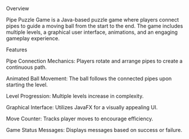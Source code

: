 Overview

Pipe Puzzle Game is a Java-based puzzle game where players connect pipes to guide a moving ball from the start to the end. 
The game includes multiple levels, a graphical user interface, animations, and an engaging gameplay experience.

Features

Pipe Connection Mechanics: Players rotate and arrange pipes to create a continuous path.

Animated Ball Movement: The ball follows the connected pipes upon starting the level.

Level Progression: Multiple levels increase in complexity.

Graphical Interface: Utilizes JavaFX for a visually appealing UI.

Move Counter: Tracks player moves to encourage efficiency.

Game Status Messages: Displays messages based on success or failure.
